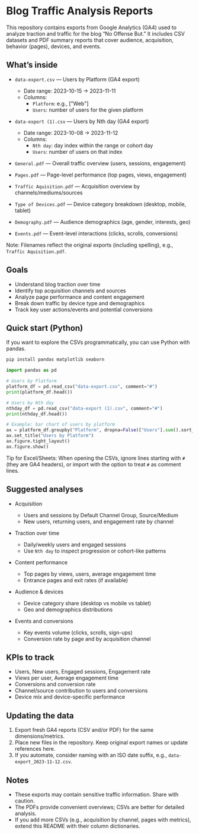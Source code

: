 # Blog Traffic Analysis Reports

This repository contains exports from Google Analytics (GA4) used to analyze traction and traffic for the blog “No Offense But.” It includes CSV datasets and PDF summary reports that cover audience, acquisition, behavior (pages), devices, and events.

## What’s inside

- `data-export.csv` — Users by Platform (GA4 export)
  - Date range: 2023-10-15 → 2023-11-11
  - Columns:
    - `Platform`: e.g., ["Web"]
    - `Users`: number of users for the given platform

- `data-export (1).csv` — Users by Nth day (GA4 export)
  - Date range: 2023-10-08 → 2023-11-12
  - Columns:
    - `Nth day`: day index within the range or cohort day
    - `Users`: number of users on that index

- `General.pdf` — Overall traffic overview (users, sessions, engagement)
- `Pages.pdf` — Page-level performance (top pages, views, engagement)
- `Traffic Aquisition.pdf` — Acquisition overview by channels/mediums/sources
- `Type of Devices.pdf` — Device category breakdown (desktop, mobile, tablet)
- `Demography.pdf` — Audience demographics (age, gender, interests, geo)
- `Events.pdf` — Event-level interactions (clicks, scrolls, conversions)

Note: Filenames reflect the original exports (including spelling), e.g., `Traffic Aquisition.pdf`.

## Goals

- Understand blog traction over time
- Identify top acquisition channels and sources
- Analyze page performance and content engagement
- Break down traffic by device type and demographics
- Track key user actions/events and potential conversions

## Quick start (Python)

If you want to explore the CSVs programmatically, you can use Python with pandas.

```bash
pip install pandas matplotlib seaborn
```

```python
import pandas as pd

# Users by Platform
platform_df = pd.read_csv("data-export.csv", comment="#")
print(platform_df.head())

# Users by Nth day
nthday_df = pd.read_csv("data-export (1).csv", comment="#")
print(nthday_df.head())

# Example: bar chart of users by platform
ax = platform_df.groupby("Platform", dropna=False)["Users"].sum().sort_values(ascending=False).plot(kind="bar")
ax.set_title("Users by Platform")
ax.figure.tight_layout()
ax.figure.show()
```

Tip for Excel/Sheets: When opening the CSVs, ignore lines starting with `#` (they are GA4 headers), or import with the option to treat `#` as comment lines.

## Suggested analyses

- Acquisition
  - Users and sessions by Default Channel Group, Source/Medium
  - New users, returning users, and engagement rate by channel

- Traction over time
  - Daily/weekly users and engaged sessions
  - Use `Nth day` to inspect progression or cohort-like patterns

- Content performance
  - Top pages by views, users, average engagement time
  - Entrance pages and exit rates (if available)

- Audience & devices
  - Device category share (desktop vs mobile vs tablet)
  - Geo and demographics distributions

- Events and conversions
  - Key events volume (clicks, scrolls, sign-ups)
  - Conversion rate by page and by acquisition channel

## KPIs to track

- Users, New users, Engaged sessions, Engagement rate
- Views per user, Average engagement time
- Conversions and conversion rate
- Channel/source contribution to users and conversions
- Device mix and device-specific performance

## Updating the data

1. Export fresh GA4 reports (CSV and/or PDF) for the same dimensions/metrics.
2. Place new files in the repository. Keep original export names or update references here.
3. If you automate, consider naming with an ISO date suffix, e.g., `data-export_2023-11-12.csv`.

## Notes

- These exports may contain sensitive traffic information. Share with caution.
- The PDFs provide convenient overviews; CSVs are better for detailed analysis.
- If you add more CSVs (e.g., acquisition by channel, pages with metrics), extend this README with their column dictionaries.


